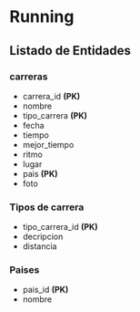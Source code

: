 # Running

## Listado de Entidades

### carreras

- carrera_id **(PK)**
- nombre
- tipo_carrera **(PK)**
- fecha
- tiempo
- mejor_tiempo
- ritmo 
- lugar
- pais **(PK)**
- foto

### Tipos de carrera

- tipo_carrera_id **(PK)**
- decripcion
- distancia

### Paises
- pais_id **(PK)**
- nombre
